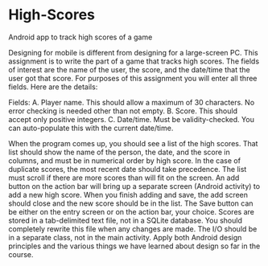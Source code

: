 # High-Scores
Android app to track high scores of a game

Designing for mobile is different from designing for a large-screen PC.  This assignment is to write the part of a game that tracks high scores.  The fields of interest are the name of the user, the score, and the date/time that the user got that score.  For purposes of this assignment you will enter all three fields.  Here are the details:

Fields:
A.	Player name.  This should allow a maximum of 30 characters.  No error checking is needed other than not empty.
B.	Score.  This should accept only positive integers.
C.	Date/time.  Must be validity-checked.  You can auto-populate this with the current date/time.

When the program comes up, you should see a list of the high scores.  That list should show the name of the person, the date, and the score in columns, and must be in numerical order by high score.  In the case of duplicate scores, the most recent date should take precedence.  The list must scroll if there are more scores than will fit on the screen.
An add button on the action bar will bring up a separate screen (Android activity) to add a new high score.  When you finish adding and save, the add screen should close and the new score should be in the list.  The Save button can be either on the entry screen or on the action bar, your choice. 
Scores are stored in a tab-delimited text file, not in a SQLite database.  You should completely rewrite this file when any changes are made.  The I/O should be in a separate class, not in the main activity.
Apply both Android design principles and the various things we have learned about design so far in the course.
